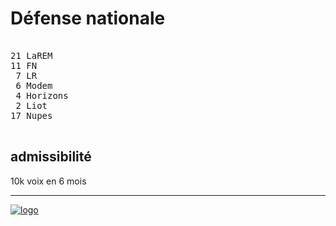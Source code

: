 Défense nationale
=================


<pre class="composition">

21 LaREM
11 FN
 7 LR
 6 Modem
 4 Horizons
 2 Liot
17 Nupes

</pre>


admissibilité
-------------

10k voix en 6 mois


<hr class="separator">

[![logo][logo]][officiel]



[logo]: https://www.assemblee-nationale.fr/assets/images/logo_an_square.png
[officiel]: https://www.assemblee-nationale.fr/dyn/16/organes/commissions-permanentes/defense/composition
